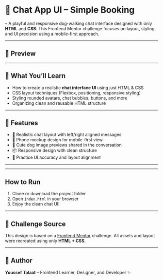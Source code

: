 <h1>🐾 Chat App UI – Simple Booking</h1>

<p> – A playful and responsive dog-walking chat interface designed with only <strong>HTML</strong> and <strong>CSS</strong>. This Frontend Mentor challenge focuses on layout, styling, and UI precision using a mobile-first approach.</p>

<hr>

<h2>📸 Preview</h2>


<hr>

<h2>🧠 What You’ll Learn</h2>
<ul>
  <li>How to create a realistic <strong>chat interface UI</strong> using just HTML & CSS</li>
  <li>CSS layout techniques (Flexbox, positioning, responsive styling)</li>
  <li>Styling rounded avatars, chat bubbles, buttons, and more</li>
  <li>Organizing clean and reusable HTML structure</li>
</ul>

<hr>

<h2>🚀 Features</h2>
<ul>
  <li>💬 Realistic chat layout with left/right aligned messages</li>
  <li>📱 Phone mockup design for mobile-first view</li>
  <li>🐶 Cute dog image previews shared in the conversation</li>
  <li>📦 Responsive design with clean structure</li>
  <li>🎯 Practice UI accuracy and layout alignment</li>
</ul>

<hr>
<hr>

<h2> How to Run</h2>
<ol>
  <li>Clone or download the project folder</li>
  <li>Open <code>index.html</code> in your browser</li>
  <li>Enjoy the clean chat UI!</li>
</ol>

<hr>

<h2>🎯 Challenge Source</h2>
<p>This design is based on a <a href="https://www.frontendmentor.io/" target="_blank">Frontend Mentor</a> challenge. All assets and layout were recreated using only <strong>HTML + CSS</strong>.</p>

<hr>

<h2>👤 Author</h2>
<p><strong>Youssef Talaat</strong> – Frontend Learner, Designer, and Developer ✨</p>
